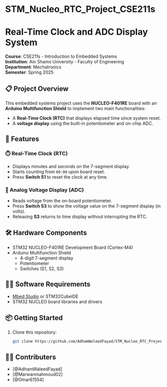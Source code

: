 # STM_Nucleo_RTC_Project_CSE211s
# Real-Time Clock and ADC Display System

**Course**: CSE211s - Introduction to Embedded Systems  
**Institution**: Ain Shams University - Faculty of Engineering  
**Department**: Mechatronics  
**Semester**: Spring 2025

## 📋 Project Overview

This embedded systems project uses the **NUCLEO-F401RE** board with an **Arduino Multifunction Shield** to implement two main functionalities:

- A **Real-Time Clock (RTC)** that displays elapsed time since system reset.
- A **voltage display** using the built-in potentiometer and on-chip ADC.

## 🚀 Features

### ⏱️ Real-Time Clock (RTC)
- Displays minutes and seconds on the 7-segment display.
- Starts counting from `00:00` upon board reset.
- Press **Switch S1** to reset the clock at any time.

### 🔧 Analog Voltage Display (ADC)
- Reads voltage from the on-board potentiometer.
- Press **Switch S3** to show the voltage value on the 7-segment display (in volts).
- Releasing **S3** returns to time display without interrupting the RTC.

## 🛠️ Hardware Components

- STM32 NUCLEO-F401RE Development Board (Cortex-M4)
- Arduino Multifunction Shield
  - 4-digit 7-segment display
  - Potentiometer
  - Switches (S1, S2, S3)

## 🧑‍💻 Software Requirements

- [Mbed Studio](https://os.mbed.com/studio/) or STM32CubeIDE
- STM32 NUCLEO board libraries and drivers

## 📦 Getting Started

1. Clone this repository:
   ```bash
   git clone https://github.com/AdhamWaleedFayad/STM_Nucleo_RTC_Project_CSE211s.git

## 🧑‍💻 Contributers
- [@AdhamWaleedFayad]
- [@Marwanmahmoud02]
- [@Omar61554]

